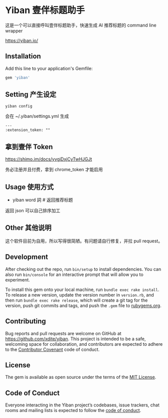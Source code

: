 # Yiban 壹伴标题助手

这是一个可以直接呼叫壹伴标题助手，快速生成 AI 推荐标题的 command line wrapper

https://yiban.io/

## Installation

Add this line to your application's Gemfile:

```ruby
gem 'yiban'
```

## Setting 产生设定

`yiban config`

会在 ~/.yiban/settings.yml 生成


```
---
:extension_token: ""
```

## 拿到壹伴 Token

https://shimo.im/docs/yvgjDxjCyTwHJGJt

务必注册并且付费，拿到 chrome_token 才能启用

## Usage 使用方式

* yiban word 詞 # 返回推荐标题

返回 json 可以自己排序加工



## Other 其他说明

这个软件目前为自用，所以写得很简陋。有问题请自行修复，并拉 pull request。



## Development

After checking out the repo, run `bin/setup` to install dependencies. You can also run `bin/console` for an interactive prompt that will allow you to experiment.

To install this gem onto your local machine, run `bundle exec rake install`. To release a new version, update the version number in `version.rb`, and then run `bundle exec rake release`, which will create a git tag for the version, push git commits and tags, and push the `.gem` file to [rubygems.org](https://rubygems.org).

## Contributing

Bug reports and pull requests are welcome on GitHub at https://github.com/xdite/yiban. This project is intended to be a safe, welcoming space for collaboration, and contributors are expected to adhere to the [Contributor Covenant](http://contributor-covenant.org) code of conduct.

## License

The gem is available as open source under the terms of the [MIT License](https://opensource.org/licenses/MIT).

## Code of Conduct

Everyone interacting in the Yiban project’s codebases, issue trackers, chat rooms and mailing lists is expected to follow the [code of conduct](https://github.com/[USERNAME]/yiban/blob/master/CODE_OF_CONDUCT.md).
